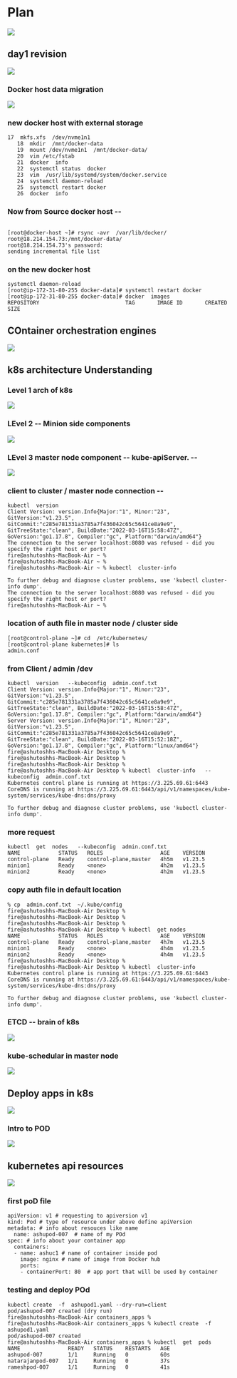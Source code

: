 # Plan 

<img src="plan.png">

## day1 revision 

<img src="rev.png">

### Docker host data migration 

<img src="migration.png">

### new docker host with external storage 

```
17  mkfs.xfs  /dev/nvme1n1 
   18  mkdir  /mnt/docker-data
   19  mount /dev/nvme1n1  /mnt/docker-data/
   20  vim /etc/fstab 
   21  docker  info 
   22  systemctl status  docker  
   23  vim  /usr/lib/systemd/system/docker.service
   24  systemctl daemon-reload 
   25  systemctl restart docker
   26  docker  info 

```

### Now from Source docker host --

```
 
[root@docker-host ~]# rsync -avr  /var/lib/docker/  root@18.214.154.73:/mnt/docker-data/  
root@18.214.154.73's password: 
sending incremental file list
```
### on the new docker host 

```
systemctl daemon-reload 
[root@ip-172-31-80-255 docker-data]# systemctl restart docker 
[root@ip-172-31-80-255 docker-data]# docker  images
REPOSITORY                           TAG       IMAGE ID       CREATED         SIZE

```

## COntainer orchestration engines 

<img src="orch.png">

## k8s architecture Understanding 

### Level 1 arch of k8s 

<img src="k8s1.png">

### LEvel 2 -- Minion side components 

<img src="minion.png">

### LEvel 3  master node component -- kube-apiServer. --

<img src="apis.png">

### client to cluster / master node connection --

```
kubectl  version 
Client Version: version.Info{Major:"1", Minor:"23", GitVersion:"v1.23.5", GitCommit:"c285e781331a3785a7f436042c65c5641ce8a9e9", GitTreeState:"clean", BuildDate:"2022-03-16T15:58:47Z", GoVersion:"go1.17.8", Compiler:"gc", Platform:"darwin/amd64"}
The connection to the server localhost:8080 was refused - did you specify the right host or port?
fire@ashutoshhs-MacBook-Air ~ % 
fire@ashutoshhs-MacBook-Air ~ % 
fire@ashutoshhs-MacBook-Air ~ % kubectl  cluster-info 

To further debug and diagnose cluster problems, use 'kubectl cluster-info dump'.
The connection to the server localhost:8080 was refused - did you specify the right host or port?
fire@ashutoshhs-MacBook-Air ~ % 

```
### location of auth file in master node / cluster side 

```
[root@control-plane ~]# cd  /etc/kubernetes/
[root@control-plane kubernetes]# ls
admin.conf
```

### from Client / admin /dev 

```
kubectl  version   --kubeconfig  admin.conf.txt 
Client Version: version.Info{Major:"1", Minor:"23", GitVersion:"v1.23.5", GitCommit:"c285e781331a3785a7f436042c65c5641ce8a9e9", GitTreeState:"clean", BuildDate:"2022-03-16T15:58:47Z", GoVersion:"go1.17.8", Compiler:"gc", Platform:"darwin/amd64"}
Server Version: version.Info{Major:"1", Minor:"23", GitVersion:"v1.23.5", GitCommit:"c285e781331a3785a7f436042c65c5641ce8a9e9", GitTreeState:"clean", BuildDate:"2022-03-16T15:52:18Z", GoVersion:"go1.17.8", Compiler:"gc", Platform:"linux/amd64"}
fire@ashutoshhs-MacBook-Air Desktop % 
fire@ashutoshhs-MacBook-Air Desktop % 
fire@ashutoshhs-MacBook-Air Desktop % 
fire@ashutoshhs-MacBook-Air Desktop % kubectl  cluster-info   --kubeconfig  admin.conf.txt 
Kubernetes control plane is running at https://3.225.69.61:6443
CoreDNS is running at https://3.225.69.61:6443/api/v1/namespaces/kube-system/services/kube-dns:dns/proxy

To further debug and diagnose cluster problems, use 'kubectl cluster-info dump'.

```

### more request 

```
kubectl  get  nodes   --kubeconfig  admin.conf.txt 
NAME            STATUS   ROLES                  AGE    VERSION
control-plane   Ready    control-plane,master   4h5m   v1.23.5
minion1         Ready    <none>                 4h2m   v1.23.5
minion2         Ready    <none>                 4h2m   v1.23.5
```

### copy auth file in default location 

```
% cp  admin.conf.txt  ~/.kube/config 
fire@ashutoshhs-MacBook-Air Desktop % 
fire@ashutoshhs-MacBook-Air Desktop % 
fire@ashutoshhs-MacBook-Air Desktop % 
fire@ashutoshhs-MacBook-Air Desktop % kubectl  get nodes
NAME            STATUS   ROLES                  AGE    VERSION
control-plane   Ready    control-plane,master   4h7m   v1.23.5
minion1         Ready    <none>                 4h4m   v1.23.5
minion2         Ready    <none>                 4h4m   v1.23.5
fire@ashutoshhs-MacBook-Air Desktop % 
fire@ashutoshhs-MacBook-Air Desktop % kubectl  cluster-info                                
Kubernetes control plane is running at https://3.225.69.61:6443
CoreDNS is running at https://3.225.69.61:6443/api/v1/namespaces/kube-system/services/kube-dns:dns/proxy

To further debug and diagnose cluster problems, use 'kubectl cluster-info dump'.
```


### ETCD -- brain of k8s 

<img src="etcd.png">

### kube-schedular in master node 

<img src="sch.png">

## Deploy apps in k8s 

<img src="dep.png">

### Intro to POD 

<img src="pod.png">

## kubernetes api resources 

<img src="resouces.png">

### first poD file 

```
apiVersion: v1 # requesting to apiversion v1 
kind: Pod # type of resource under above define apiVersion 
metadata: # info about resouces like name
  name: ashupod-007  # name of my POd 
spec: # info about your container app 
  containers:
  - name: ashuc1 # name of container inside pod 
    image: nginx # name of image from Docker hub 
    ports:
    - containerPort: 80  # app port that will be used by container 

```

### testing and deploy POd 

```
kubectl create  -f  ashupod1.yaml --dry-run=client 
pod/ashupod-007 created (dry run)
fire@ashutoshhs-MacBook-Air containers_apps % 
fire@ashutoshhs-MacBook-Air containers_apps % kubectl create  -f  ashupod1.yaml                  
pod/ashupod-007 created
fire@ashutoshhs-MacBook-Air containers_apps % kubectl  get  pods
NAME               READY   STATUS    RESTARTS   AGE
ashupod-007        1/1     Running   0          60s
natarajanpod-007   1/1     Running   0          37s
rameshpod-007      1/1     Running   0          41s

```
